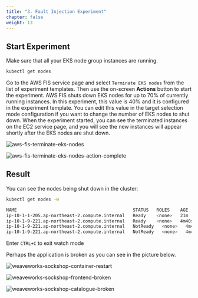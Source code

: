 ```yaml
---
title: "3. Fault Injection Experiment"
chapter: false
weight: 13
---
```


## Start Experiment

Make sure that all your EKS node group instances are running. 
```sh
kubectl get nodes
```

Go to the AWS FIS service page and select `Terminate EKS nodes` from the list of experiment templates. Then use the on-screen **Actions** button to start the experiment. AWS FIS shuts down EKS nodes for up to 70% of currently running instances. In this experiment, this value is 40% and it is configured in the experiment template. You can edit this value in the target selection mode configuration if you want to change the number of EKS nodes to shut down. When the experiment started, you can see the terminated instances on the EC2 service page, and you will see the new instances will appear shortly after the EKS nodes are shut down.

![aws-fis-terminate-eks-nodes](/images/30_eks/aws-fis-terminate-eks-nodes.png)

![aws-fis-terminate-eks-nodes-action-complete](/images/30_eks/aws-fis-terminate-eks-nodes-action-complete.png)

## Result

You can see the nodes being shut down in the cluster:
```sh
kubectl get nodes -w
```
```sh
NAME                                            STATUS   ROLES    AGE     VERSION
ip-10-1-1-205.ap-northeast-2.compute.internal   Ready    <none>   21m     v1.20.4-eks-6b7464
ip-10-1-9-221.ap-northeast-2.compute.internal   Ready    <none>   4m40s   v1.20.4-eks-6b7464
ip-10-1-9-221.ap-northeast-2.compute.internal   NotReady   <none>   4m40s   v1.20.4-eks-6b7464
ip-10-1-9-221.ap-northeast-2.compute.internal   NotReady   <none>   4m40s   v1.20.4-eks-6b7464
```
Enter `CTRL+C` to exit watch mode

Perhaps the application is broken as you can see in the picture below.

![weaveworks-sockshop-container-restart](/images/30_eks/weaveworks-sockshop-container-restart.png)

![weaveworks-sockshop-frontend-broken](/images/30_eks/weaveworks-sockshop-frontend-broken.png)

![weaveworks-sockshop-catalogue-broken](/images/30_eks/weaveworks-sockshop-catalogue-broken.png)
